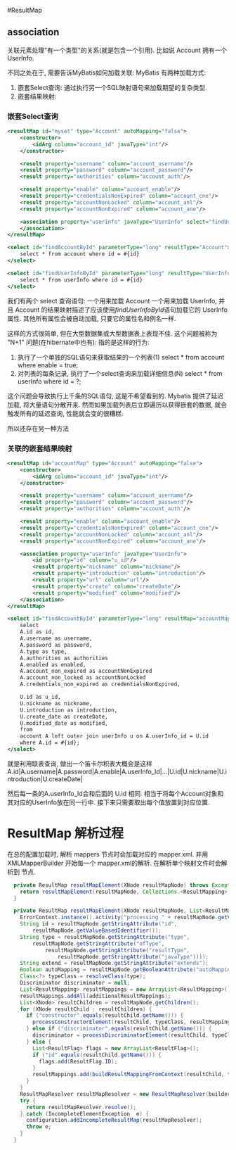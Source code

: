 #ResultMap

## association
关联元素处理"有一个类型"的关系(就是包含一个引用).
比如说 Account 拥有一个 UserInfo.

不同之处在于, 需要告诉MyBatis如何加载关联:
MyBatis 有两种加载方式:
1. 嵌套Select查询: 通过执行另一个SQL映射语句来加载期望的复杂类型.
2. 嵌套结果映射: 

### 嵌套Select查询
```xml
<resultMap id="myset" type="Account" autoMapping="false">
    <constructor>
        <idArg column="account_id" javaType="int"/>
    </constructor>

    <result property="username" column="account_username"/>
    <result property="password" column="account_password"/>
    <result property="authorities" column="account_auth"/>

    <result property="enable" column="account_enable"/>
    <result property="credentialsNonExpired" column="account_cne"/>
    <result property="accountNonLocked" column="account_anl"/>
    <result property="accountNonExpired" column="account_ane"/>

    <association property="userInfo" javaType="UserInfo" select="findUserInfoById" column="userInfo_id" fetchType="lazy">
    </association>
</resultMap>

<select id="findAccountById" parameterType="long" resultType="Account">
    select * from account where id = #{id}
</select> 

<select id="findUserInfoById" parameterType="long" resultType="UserInfo">
    select * from userInfo where id = #{id}
</select>
```

我们有两个 select 查询语句: 一个用来加载 Account 一个用来加载 UserInfo,
并且 Account 的结果映射描述了应该使用*findUserInfoById*语句加载它的 UserInfo 属性.
其他所有属性会被自动加载, 只要它的属性名和例名一样.

这样的方式很简单, 但在大型数据集或大型数据表上表现不佳.
这个问题被称为 "N+1" 问题(在hibernate中也有):
指的是这样的行为:
1. 执行了一个单独的SQL语句来获取结果的一个列表(1) select * from account where enable = true;
2. 对列表的每条记录, 执行了一个select查询来加载详细信息(N) select * from userInfo where id = ?;

这个问题会导致执行上千条的SQL语句, 这是不希望看到的.
Mybatis 提供了延迟加载, 将大量语句分散开来.
然而如果加载列表后立即遍历以获得嵌套的数据,
就会触发所有的延迟查询, 性能就会变的很糟糕.

所以还存在另一种方法

### 关联的嵌套结果映射
```xml
<resultMap id="accountMap" type="Account" autoMapping="false">
    <constructor>
        <idArg column="account_id" javaType="int"/>
    </constructor>

    <result property="username" column="account_username"/>
    <result property="password" column="account_password"/>
    <result property="authorities" column="account_auth"/>

    <result property="enable" column="account_enable"/>
    <result property="credentialsNonExpired" column="account_cne"/>
    <result property="accountNonLocked" column="account_anl"/>
    <result property="accountNonExpired" column="account_ane"/>

    <association property="userInfo" javaType="UserInfo">
        <id property="id" column="u_id"/>
        <result property="nickname" column="nickname"/>
        <result property="introduction" column="introduction"/>
        <result property="url" column="url"/>
        <result property="create" column="createDate"/>
        <result property="modified" column="modified"/>
    </association>
</resultMap>

<select id="findAccountById" parameterType="long" resultMap="accountMap">
    select
    A.id as id,
    A.username as username,
    A.password as password,
    A.type as type,
    A.authorities as authorities
    A.enabled as enabled,
    A.account_non_expired as accountNonExpired
    A.account_non_locked as accountNonLocked
    A.credentials_non_expired as credentialsNonExpired,

    U.id as u_id,
    U.nickname as nickname,
    U.introduction as introduction,
    U.create_date as createDate,
    U.modified_date as modified,
    from
    account A left outer join userInfo u on A.userInfo_id = U.id
    where A.id = #{id};
</select>
```

就是利用联表查询, 做出一个笛卡尔积表大概会是这样
A.id|A.username|A.password|A.enable|A.userInfo\_Id|...|U.id|U.nickname|U.introduction|U.createDate|

然后每一条的A.userInfo\_Id会和后面的 U.id 相同.
相当于将每个Account对象和其对应的UserInfo放在同一行中.
接下来只需要取出每个值放置到对应位置.

# ResultMap 解析过程
在总的配置加载时, 解析 mappers 节点时会加载对应的 mapper.xml.
并用 XMLMapperBuilder 开始每一个 mapper.xml的解析.
在解析单个映射文件时会解析到 <result/> 节点.

```java
  private ResultMap resultMapElement(XNode resultMapNode) throws Exception {
    return resultMapElement(resultMapNode, Collections.<ResultMapping> emptyList());
  }

  private ResultMap resultMapElement(XNode resultMapNode, List<ResultMapping> additionalResultMappings) throws Exception {
    ErrorContext.instance().activity("processing " + resultMapNode.getValueBasedIdentifier());
    String id = resultMapNode.getStringAttribute("id",
        resultMapNode.getValueBasedIdentifier());
    String type = resultMapNode.getStringAttribute("type",
        resultMapNode.getStringAttribute("ofType",
            resultMapNode.getStringAttribute("resultType",
                resultMapNode.getStringAttribute("javaType"))));
    String extend = resultMapNode.getStringAttribute("extends");
    Boolean autoMapping = resultMapNode.getBooleanAttribute("autoMapping");
    Class<?> typeClass = resolveClass(type);
    Discriminator discriminator = null;
    List<ResultMapping> resultMappings = new ArrayList<ResultMapping>();
    resultMappings.addAll(additionalResultMappings);
    List<XNode> resultChildren = resultMapNode.getChildren();
    for (XNode resultChild : resultChildren) {
      if ("constructor".equals(resultChild.getName())) {
        processConstructorElement(resultChild, typeClass, resultMappings);
      } else if ("discriminator".equals(resultChild.getName())) {
        discriminator = processDiscriminatorElement(resultChild, typeClass, resultMappings);
      } else {
        List<ResultFlag> flags = new ArrayList<ResultFlag>();
        if ("id".equals(resultChild.getName())) {
          flags.add(ResultFlag.ID);
        }
        resultMappings.add(buildResultMappingFromContext(resultChild, typeClass, flags));
      }
    }
    ResultMapResolver resultMapResolver = new ResultMapResolver(builderAssistant, id, typeClass, extend, discriminator, resultMappings, autoMapping);
    try {
      return resultMapResolver.resolve();
    } catch (IncompleteElementException  e) {
      configuration.addIncompleteResultMap(resultMapResolver);
      throw e;
    }
  }
```
